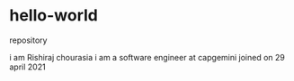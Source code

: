 # hello-world
repository

i am Rishiraj chourasia
i am a software engineer at capgemini
joined on 29 april 2021

